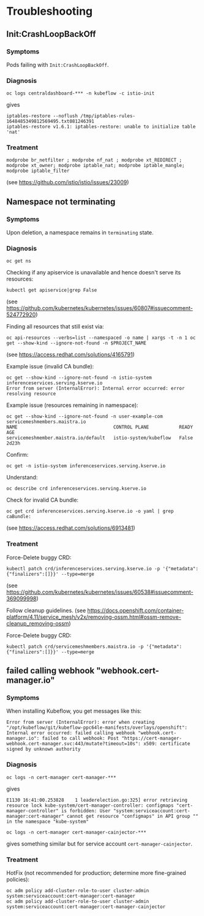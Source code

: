 # Troubleshooting

## Init:CrashLoopBackOff 

### Symptoms
Pods failing with ```Init:CrashLoopBackOff```.

### Diagnosis
```
oc logs centraldashboard-*** -n kubeflow -c istio-init
```
gives
```
iptables-restore --noflush /tmp/iptables-rules-1648485349812569495.txt081246391
iptables-restore v1.6.1: iptables-restore: unable to initialize table 'nat'
```

### Treatment
```
modprobe br_netfilter ; modprobe nf_nat ; modprobe xt_REDIRECT ; modprobe xt_owner; modprobe iptable_nat; modprobe iptable_mangle; modprobe iptable_filter
```
(see https://github.com/istio/istio/issues/23009)


## Namespace not terminating

### Symptoms
Upon deletion, a namespace remains in ```terminating``` state.

### Diagnosis

```
oc get ns
```

Checking if any apiservice is unavailable and hence doesn't serve its resources:
```
kubectl get apiservice|grep False
```
(see https://github.com/kubernetes/kubernetes/issues/60807#issuecomment-524772920)


Finding all resources that still exist via:
```
oc api-resources --verbs=list --namespaced -o name | xargs -t -n 1 oc get --show-kind --ignore-not-found -n $PROJECT_NAME 
```
(see https://access.redhat.com/solutions/4165791)

Example issue (invalid CA bundle):
```
oc get --show-kind --ignore-not-found -n istio-system inferenceservices.serving.kserve.io 
Error from server (InternalError): Internal error occurred: error resolving resource
```

Example issue (resources remaining in namespace):
```
oc get --show-kind --ignore-not-found -n user-example-com servicemeshmembers.maistra.io 
NAME                                   CONTROL PLANE           READY   AGE
servicemeshmember.maistra.io/default   istio-system/kubeflow   False   2d23h
```

Confirm:
```
oc get -n istio-system inferenceservices.serving.kserve.io
```

Understand:
```
oc describe crd inferenceservices.serving.kserve.io
```

Check for invalid CA bundle:
```
oc get crd inferenceservices.serving.kserve.io -o yaml | grep caBundle:
```
(see https://access.redhat.com/solutions/6913481)

### Treatment

Force-Delete buggy CRD:
```
kubectl patch crd/inferenceservices.serving.kserve.io -p '{"metadata":{"finalizers":[]}}' --type=merge
```
(see https://github.com/kubernetes/kubernetes/issues/60538#issuecomment-369099998)


Follow cleanup guidelines.
(see https://docs.openshift.com/container-platform/4.11/service_mesh/v2x/removing-ossm.html#ossm-remove-cleanup_removing-ossm)

Force-Delete buggy CRD:
```
kubectl patch crd/servicemeshmembers.maistra.io -p '{"metadata":{"finalizers":[]}}' --type=merge
```
## failed calling webhook "webhook.cert-manager.io"

### Symptoms
When installing Kubeflow, you get messages like this:
```
Error from server (InternalError): error when creating "/opt/kubeflow/git/kubeflow-ppc64le-manifests/overlays/openshift": Internal error occurred: failed calling webhook "webhook.cert-manager.io": failed to call webhook: Post "https://cert-manager-webhook.cert-manager.svc:443/mutate?timeout=10s": x509: certificate signed by unknown authority
```

### Diagnosis
```
oc logs -n cert-manager cert-manager-***
```
gives
```
E1130 16:41:00.253828    1 leaderelection.go:325] error retrieving resource lock kube-system/cert-manager-controller: configmaps "cert-manager-controller" is forbidden: User "system:serviceaccount:cert-manager:cert-manager" cannot get resource "configmaps" in API group "" in the namespace "kube-system"
```

```
oc logs -n cert-manager cert-manager-cainjector-***
```
gives something similar but for service account ```cert-manager-cainjector```.

### Treatment
HotFix (not recommended for production; determine more fine-grained policies):
```
oc adm policy add-cluster-role-to-user cluster-admin system:serviceaccount:cert-manager:cert-manager
oc adm policy add-cluster-role-to-user cluster-admin system:serviceaccount:cert-manager:cert-manager-cainjector
```
